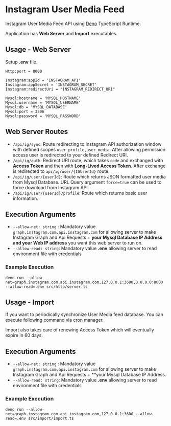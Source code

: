 # Instagram User Media Feed

Instagram User Media Feed API using [Deno](https://deno.land) TypeScript Runtime.

Application has **Web Server** and **Import** executables.

## Usage - Web Server

Setup **.env** file.

```
Http:port = 8000

Instagram:appId = 'INSTAGRAM_API'
Instagram:appSecret = 'INSTAGRAM_SECRET'
Instagram:redirectUri = "INSTAGRAM_REDIRECT_URI"

Mysql:hostname = 'MYSQL_HOSTNAME'
Mysql:username = 'MYSQL_USERNAME'
Mysql:db = 'MYSQL_DATABASE'
Mysql:port = 3306
Mysql:password = 'MYSQL_PASSWORD'
```

## Web Server Routes

- `/api/ig/sync`: Route redirecting to Instagram API authorization window with defined scopes `user_profile,user_media`.
  After allowing permission access user is redirected to your defined Redirect URI.
- `/api/ig/auth`: Redirect URI route, which takes `code` and exchanged with **Access Token** and then with **Long-Lived
  Access Token**. After exchange is redirected to `api/ig/user/{IGUserId}` route.
- `/api/ig/user/{userId}`: Route which returns JSON formatted user media from Mysql Database. URL Query argument `force=true` can be used to force download from Instagram API.
- `/api/ig/user/{userId}/profile`: Route which returns basic user information. 

## Execution Arguments

- `--allow-net: string` : Mandatory value `graph.instagram.com,api.instagram.com` for allowing server to make Instagram
  Graph and Api Requests + **your Mysql Database IP Address and your Web IP address** you want this web server to run
  on.
- `--allow-read: string`: Mandatory value **.env** allowing server to read environment file with credentials

### Example Execution

`deno run --allow-net=graph.instagram.com,api.instagram.com,127.0.0.1:3600,0.0.0.0:8000 --allow-read=.env src/http/server.ts`

## Usage - Import

If you want to periodically synchronize User Media feed database. You can execute following command via cron manager.

Import also takes care of renewing Access Token which will eventually expire in 60 days.

## Execution Arguments

- `--allow-net: string` : Mandatory value `graph.instagram.com,api.instagram.com` for allowing server to make Instagram
  Graph and Api Requests + **your Mysql Database IP Address.
- `--allow-read: string`: Mandatory value **.env** allowing server to read environment file with credentials

### Example Execution

`deno run --allow-net=graph.instagram.com,api.instagram.com,127.0.0.1:3600 --allow-read=.env src/import/import.ts`
